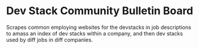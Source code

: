 # Dev Stack Community Bulletin Board
Scrapes common employing websites for the devstacks in job descriptions to amass an index of dev stacks within a company,
and then dev stacks used by diff jobs in diff companies.